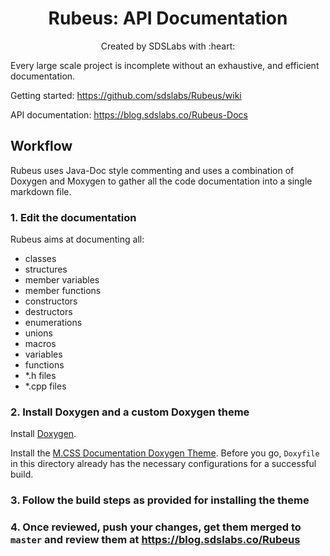 <p>
<h1 align=center><strong>Rubeus: API Documentation</strong></h1>
<p/>

<p align=center>
Created by SDSLabs with :heart:
</p>

Every large scale project is incomplete without an exhaustive, and efficient documentation.

Getting started: https://github.com/sdslabs/Rubeus/wiki

API documentation: https://blog.sdslabs.co/Rubeus-Docs

## Workflow
Rubeus uses Java-Doc style commenting and uses a combination of Doxygen and Moxygen to gather
all the code documentation into a single markdown file.

### 1. Edit the documentation
Rubeus aims at documenting all:
* classes
* structures
* member variables
* member functions
* constructors
* destructors
* enumerations
* unions
* macros
* variables
* functions
* *.h files
* *.cpp files

### 2. Install Doxygen and a custom Doxygen theme
Install [Doxygen](https://www.stack.nl/~dimitri/doxygen/manual/install.html).

Install the [M.CSS Documentation Doxygen Theme](https://mcss.mosra.cz/doxygen/). Before you go, `Doxyfile` in this directory already has the necessary configurations for a successful build.

### 3. Follow the build steps as provided for installing the theme

### 4. Once reviewed, push your changes, get them merged to `master` and review them at https://blog.sdslabs.co/Rubeus
